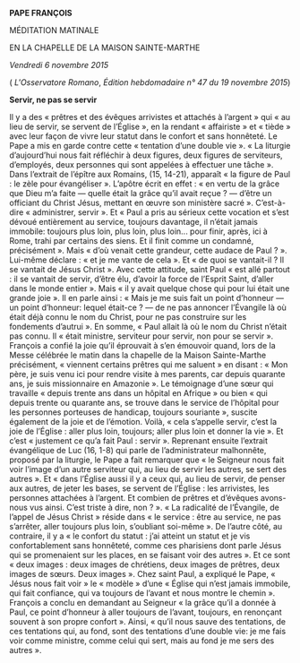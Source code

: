 **PAPE FRANÇOIS**

MÉDITATION MATINALE

EN LA CHAPELLE DE LA MAISON SAINTE-MARTHE

*Vendredi 6 novembre 2015*

( *L'Osservatore Romano*, *Édition hebdomadaire n° 47 du 19 novembre 2015*)

**Servir, ne pas se servir**

Il y a des « prêtres et des évêques arrivistes et attachés à l’argent » qui « au lieu de servir, se servent de l’Église », en la rendant « affairiste » et « tiède » avec leur façon de vivre leur statut dans le confort et sans honnêteté. Le Pape a mis en garde contre cette « tentation d’une double vie ». « La liturgie d’aujourd’hui nous fait réfléchir à deux figures, deux figures de serviteurs, d’employés, deux personnes qui sont appelées à effectuer une tâche ». Dans l’extrait de l’épître aux Romains, (15, 14-21), apparaît « la figure de Paul : le zèle pour évangéliser ». L’apôtre écrit en effet : « en vertu de la grâce que Dieu m’a faite — quelle était la grâce qu’il avait reçue ? — d’être un officiant du Christ Jésus, mettant en œuvre son ministère sacré ». C’est-à-dire « administrer, servir ». Et « Paul a pris au sérieux cette vocation et s’est dévoué entièrement au service, toujours davantage, il n’était jamais immobile: toujours plus loin, plus loin, plus loin... pour finir, après, ici à Rome, trahi par certains des siens. Et il finit comme un condamné, précisément ». Mais « d’où venait cette grandeur, cette audace de Paul ? ». Lui-même déclare : « et je me vante de cela ». Et « de quoi se vantait-il ? Il se vantait de Jésus Christ ». Avec cette attitude, saint Paul « est allé partout : il se vantait de servir, d’être élu, d’avoir la force de l’Esprit Saint, d’aller dans le monde entier ». Mais « il y avait quelque chose qui pour lui était une grande joie ». Il en parle ainsi : « Mais je me suis fait un point d’honneur — un point d’honneur: lequel était-ce ? — de ne pas annoncer l’Évangile là où était déjà connu le nom du Christ, pour ne pas construire sur les fondements d’autrui ». En somme, « Paul allait là où le nom du Christ n’était pas connu. Il « était ministre, serviteur pour servir, non pour se servir ». François a confié la joie qu’il éprouvait à s’en émouvoir quand, lors de la Messe célébrée le matin dans la chapelle de la Maison Sainte-Marthe précisément, « viennent certains prêtres qui me saluent » en disant : « Mon père, je suis venu ici pour rendre visite à mes parents, car depuis quarante ans, je suis missionnaire en Amazonie ». Le témoignage d’une sœur qui travaille « depuis trente ans dans un hôpital en Afrique » ou bien « qui depuis trente ou quarante ans, se trouve dans le service de l’hôpital pour les personnes porteuses de handicap, toujours souriante », suscite également de la joie et de l’émotion. Voilà, « cela s’appelle servir, c’est la joie de l’Église : aller plus loin, toujours; aller plus loin et donner la vie ». Et c’est « justement ce qu’a fait Paul : servir ». Reprenant ensuite l’extrait évangélique de Luc (16, 1-8) qui parle de l’administrateur malhonnête, proposé par la liturgie, le Pape a fait remarquer que « le Seigneur nous fait voir l’image d’un autre serviteur qui, au lieu de servir les autres, se sert des autres ». Et « dans l’Église aussi il y a ceux qui, au lieu de servir, de penser aux autres, de jeter les bases, se servent de l’Église : les arrivistes, les personnes attachées à l’argent. Et combien de prêtres et d’évêques avons-nous vus ainsi. C’est triste à dire, non ? ». « La radicalité de l’Évangile, de l’appel de Jésus Christ » réside dans « le service : être au service, ne pas s’arrêter, aller toujours plus loin, s’oubliant soi-même ». De l’autre côté, au contraire, il y a « le confort du statut : j’ai atteint un statut et je vis confortablement sans honnêteté, comme ces pharisiens dont parle Jésus qui se promenaient sur les places, en se faisant voir des autres ». Et ce sont « deux images : deux images de chrétiens, deux images de prêtres, deux images de sœurs. Deux images ». Chez saint Paul, a expliqué le Pape, « Jésus nous fait voir » le « modèle » d’une « Église qui n’est jamais immobile, qui fait confiance, qui va toujours de l’avant et nous montre le chemin ». François a conclu en demandant au Seigneur « la grâce qu’il a donnée à Paul, ce point d’honneur à aller toujours de l’avant, toujours, en renonçant souvent à son propre confort ». Ainsi, « qu’il nous sauve des tentations, de ces tentations qui, au fond, sont des tentations d’une double vie: je me fais voir comme ministre, comme celui qui sert, mais au fond je me sers des autres ».